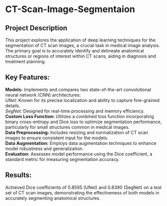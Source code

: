 # CT-Scan-Image-Segmentaion  
## Project Description  
This project explores the application of deep learning techniques for the segmentation of CT scan images, a crucial task in medical image analysis. The primary goal is to accurately identify and delineate anatomical structures or regions of interest within CT scans, aiding in diagnosis and treatment planning.  
## Key Features:  
**Models:** Implements and compares two state-of-the-art convolutional neural network (CNN) architectures:  
*UNet:* Known for its precise localization and ability to capture fine-grained details.  
*SegNet:* Designed for real-time processing and memory efficiency.  
**Custom Loss Function:** Utilizes a combined loss function incorporating binary cross-entropy and Dice loss to optimize segmentation performance, particularly for small structures common in medical images.  
**Data Preprocessing:** Includes resizing and normalization of CT scan images to ensure consistent input for the models.  
**Data Augmentation:** Employs data augmentation techniques to enhance model robustness and generalization.  
**Evaluation:** Assesses model performance using the Dice coefficient, a standard metric for measuring segmentation accuracy.  
## Results:  
Achieved Dice coefficients of 0.8595 (UNet) and 0.8390 (SegNet) on a test set of CT scan images, demonstrating the effectiveness of both models in accurately segmenting anatomical structures.
